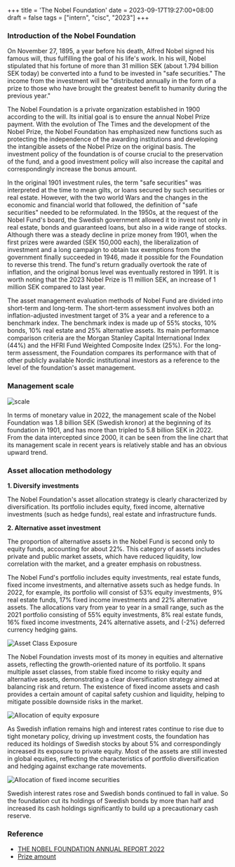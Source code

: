 +++
title = 'The Nobel Foundation'
date = 2023-09-17T19:27:00+08:00
draft = false
tags = ["intern", "cisc", "2023"]
+++

### Introduction of the Nobel Foundation

On November 27, 1895, a year before his death, Alfred Nobel signed his famous will, thus fulfilling the goal of his life's work. In his will, Nobel stipulated that his fortune of more than 31 million SEK (about 1.794 billion SEK today) be converted into a fund to be invested in "safe securities." The income from the investment will be "distributed annually in the form of a prize to those who have brought the greatest benefit to humanity during the previous year."

The Nobel Foundation is a private organization established in 1900 according to the will. Its initial goal is to ensure the annual Nobel Prize payment. With the evolution of The Times and the development of the Nobel Prize, the Nobel Foundation has emphasized new functions such as protecting the independence of the awarding institutions and developing the intangible assets of the Nobel Prize on the original basis. The investment policy of the foundation is of course crucial to the preservation of the fund, and a good investment policy will also increase the capital and correspondingly increase the bonus amount.

In the original 1901 investment rules, the term "safe securities" was interpreted at the time to mean gilts, or loans secured by such securities or real estate. However, with the two world Wars and the changes in the economic and financial world that followed, the definition of "safe securities" needed to be reformulated. In the 1950s, at the request of the Nobel Fund's board, the Swedish government allowed it to invest not only in real estate, bonds and guaranteed loans, but also in a wide range of stocks. Although there was a steady decline in prize money from 1901, when the first prizes were awarded (SEK 150,000 each), the liberalization of investment and a long campaign to obtain tax exemptions from the government finally succeeded in 1946, made it possible for the Foundation to reverse this trend. The fund's return gradually overtook the rate of inflation, and the original bonus level was eventually restored in 1991. It is worth noting that the 2023 Nobel Prize is 11 million SEK, an increase of 1 million SEK compared to last year.

The asset management evaluation methods of Nobel Fund are divided into short-term and long-term. The short-term assessment involves both an inflation-adjusted investment target of 3% a year and a reference to a benchmark index. The benchmark index is made up of 55% stocks, 10% bonds, 10% real estate and 25% alternative assets. Its main performance comparison criteria are the Morgan Stanley Capital International Index (44%) and the HFRI Fund Weighted Composite Index (25%). For the long-term assessment, the Foundation compares its performance with that of other publicly available Nordic institutional investors as a reference to the level of the foundation's asset management.

### Management scale

![scale](/img/cisc_1_1.png)

In terms of monetary value in 2022, the management scale of the Nobel Foundation was 1.8 billion SEK (Swedish kronor) at the beginning of its foundation in 1901, and has more than tripled to 5.8 billion SEK in 2022. From the data intercepted since 2000, it can be seen from the line chart that its management scale in recent years is relatively stable and has an obvious upward trend.

### Asset allocation methodology

**1. Diversify investments**

The Nobel Foundation's asset allocation strategy is clearly characterized by diversification. Its portfolio includes equity, fixed income, alternative investments (such as hedge funds), real estate and infrastructure funds.

**2. Alternative asset investment**

The proportion of alternative assets in the Nobel Fund is second only to equity funds, accounting for about 22%. This category of assets includes private and public market assets, which have reduced liquidity, low correlation with the market, and a greater emphasis on robustness.

The Nobel Fund's portfolio includes equity investments, real estate funds, fixed income investments, and alternative assets such as hedge funds. In 2022, for example, its portfolio will consist of 53% equity investments, 9% real estate funds, 17% fixed income investments and 22% alternative assets. The allocations vary from year to year in a small range, such as the 2021 portfolio consisting of 55% equity investments, 8% real estate funds, 16% fixed income investments, 24% alternative assets, and (-2%) deferred currency hedging gains.

![Asset Class Exposure](/img/cisc_1_2.png)

The Nobel Foundation invests most of its money in equities and alternative assets, reflecting the growth-oriented nature of its portfolio. It spans multiple asset classes, from stable fixed income to risky equity and alternative assets, demonstrating a clear diversification strategy aimed at balancing risk and return. The existence of fixed income assets and cash provides a certain amount of capital safety cushion and liquidity, helping to mitigate possible downside risks in the market.

![Allocation of equity exposure](/img/cisc_1_3.png)

As Swedish inflation remains high and interest rates continue to rise due to tight monetary policy, driving up investment costs, the foundation has reduced its holdings of Swedish stocks by about 5% and correspondingly increased its exposure to private equity. Most of the assets are still invested in global equities, reflecting the characteristics of portfolio diversification and hedging against exchange rate movements.

![Allocation of fixed income securities](/img/cisc_1_4.png)

Swedish interest rates rose and Swedish bonds continued to fall in value. So the foundation cut its holdings of Swedish bonds by more than half and increased its cash holdings significantly to build up a precautionary cash reserve.

### Reference

- [THE NOBEL FOUNDATION ANNUAL REPORT 2022](/pdf/cisc_1_1.pdf)
- [Prize amount](/pdf/cisc_1_2.pdf)



